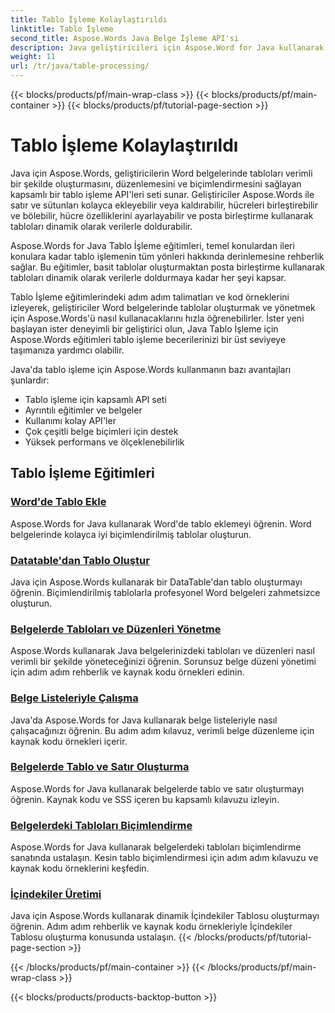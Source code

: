 ```yaml
---
title: Tablo İşleme Kolaylaştırıldı
linktitle: Tablo İşleme
second_title: Aspose.Words Java Belge İşleme API'si
description: Java geliştiricileri için Aspose.Word for Java kullanarak güçlü tablo işleme API'sini öğrenin. Word belgelerinde tablolar oluşturun, düzenleyin ve biçimlendirin. Belge işleme uygulamalarınızı bugün geliştirin.
weight: 11
url: /tr/java/table-processing/
---
```


{{< blocks/products/pf/main-wrap-class >}}
{{< blocks/products/pf/main-container >}}
{{< blocks/products/pf/tutorial-page-section >}}

# Tablo İşleme Kolaylaştırıldı


Java için Aspose.Words, geliştiricilerin Word belgelerinde tabloları verimli bir şekilde oluşturmasını, düzenlemesini ve biçimlendirmesini sağlayan kapsamlı bir tablo işleme API'leri seti sunar. Geliştiriciler Aspose.Words ile satır ve sütunları kolayca ekleyebilir veya kaldırabilir, hücreleri birleştirebilir ve bölebilir, hücre özelliklerini ayarlayabilir ve posta birleştirme kullanarak tabloları dinamik olarak verilerle doldurabilir.

Aspose.Words for Java Tablo İşleme eğitimleri, temel konulardan ileri konulara kadar tablo işlemenin tüm yönleri hakkında derinlemesine rehberlik sağlar. Bu eğitimler, basit tablolar oluşturmaktan posta birleştirme kullanarak tabloları dinamik olarak verilerle doldurmaya kadar her şeyi kapsar.

Tablo İşleme eğitimlerindeki adım adım talimatları ve kod örneklerini izleyerek, geliştiriciler Word belgelerinde tablolar oluşturmak ve yönetmek için Aspose.Words'ü nasıl kullanacaklarını hızla öğrenebilirler. İster yeni başlayan ister deneyimli bir geliştirici olun, Java Tablo İşleme için Aspose.Words eğitimleri tablo işleme becerilerinizi bir üst seviyeye taşımanıza yardımcı olabilir.

Java'da tablo işleme için Aspose.Words kullanmanın bazı avantajları şunlardır:

* Tablo işleme için kapsamlı API seti
* Ayrıntılı eğitimler ve belgeler
* Kullanımı kolay API'ler
* Çok çeşitli belge biçimleri için destek
* Yüksek performans ve ölçeklenebilirlik


## Tablo İşleme Eğitimleri

### [Word'de Tablo Ekle](./add-table-in-word/)
Aspose.Words for Java kullanarak Word'de tablo eklemeyi öğrenin. Word belgelerinde kolayca iyi biçimlendirilmiş tablolar oluşturun.
### [Datatable'dan Tablo Oluştur](./generate-table-from-datatable/)
Java için Aspose.Words kullanarak bir DataTable'dan tablo oluşturmayı öğrenin. Biçimlendirilmiş tablolarla profesyonel Word belgeleri zahmetsizce oluşturun. 
### [Belgelerde Tabloları ve Düzenleri Yönetme](./managing-tables-layouts/)
Aspose.Words kullanarak Java belgelerinizdeki tabloları ve düzenleri nasıl verimli bir şekilde yöneteceğinizi öğrenin. Sorunsuz belge düzeni yönetimi için adım adım rehberlik ve kaynak kodu örnekleri edinin.
### [Belge Listeleriyle Çalışma](./working-with-document-lists/)
Java'da Aspose.Words for Java kullanarak belge listeleriyle nasıl çalışacağınızı öğrenin. Bu adım adım kılavuz, verimli belge düzenleme için kaynak kodu örnekleri içerir.
### [Belgelerde Tablo ve Satır Oluşturma](./creating-tables-rows/)
Aspose.Words for Java kullanarak belgelerde tablo ve satır oluşturmayı öğrenin. Kaynak kodu ve SSS içeren bu kapsamlı kılavuzu izleyin.
### [Belgelerdeki Tabloları Biçimlendirme](./formatting-tables/)
Aspose.Words for Java kullanarak belgelerdeki tabloları biçimlendirme sanatında ustalaşın. Kesin tablo biçimlendirmesi için adım adım kılavuzu ve kaynak kodu örneklerini keşfedin.
### [İçindekiler Üretimi](./table-contents-generation/)
Java için Aspose.Words kullanarak dinamik İçindekiler Tablosu oluşturmayı öğrenin. Adım adım rehberlik ve kaynak kodu örnekleriyle İçindekiler Tablosu oluşturma konusunda ustalaşın.
{{< /blocks/products/pf/tutorial-page-section >}}

{{< /blocks/products/pf/main-container >}}
{{< /blocks/products/pf/main-wrap-class >}}

{{< blocks/products/products-backtop-button >}}

